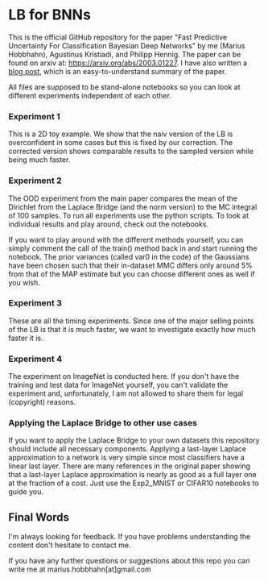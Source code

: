 # LB for BNNs

This is the official GitHub repository for the paper "Fast Predictive Uncertainty For Classification Bayesian Deep Networks" by me (Marius Hobbhahn), Agustinus Kristiadi, and Philipp Hennig. The paper can be found on arxiv at: https://arxiv.org/abs/2003.01227. I have also written a <a href='https://www.mariushobbhahn.com/2020-11-03-LB_for_BNNs/'>blog post</a>, which is an easy-to-understand summary of the paper.

All files are supposed to be stand-alone notebooks so you can look at different experiments independent of each other.

### Experiment 1

This is a 2D toy example. We show that the naiv version of the LB is overconfident in some cases but this is fixed by our correction. The corrected version shows comparable results to the sampled version while being much faster.

### Experiment 2

The OOD experiment from the main paper compares the mean of the Dirichlet from the Laplace Bridge (and the norm version) to the MC integral of 100 samples. 
To run all experiments use the python scripts. To look at individual results and play around, check out the notebooks. 

If you want to play around with the different methods yourself, you can simply comment the call of the train() method back in and start running the notebook.
The prior variances (called var0 in the code) of the Gaussians have been chosen such that their in-dataset MMC differs only around 5% from that of the MAP estimate but you can choose different ones as well if you wish.

### Experiment 3

These are all the timing experiments. Since one of the major selling points of the LB is that it is much faster, we want to investigate exactly how much faster it is. 

### Experiment 4

The experiment on ImageNet is conducted here. If you don't have the training and test data for ImageNet yourself, you can't validate the experiment and, unfortunately, I am not allowed to share them for legal (copyright) reasons.

### Applying the Laplace Bridge to other use cases

If you want to apply the Laplace Bridge to your own datasets this repository should include all necessary components. Applying a last-layer Laplace approximation to a network is very simple since most classifiers have a linear last layer. There are many references in the original paper showing that a last-layer Laplace approximation is nearly as good as a full layer one at the fraction of a cost. Just use the Exp2_MNIST or CIFAR10 notebooks to guide you. 

## Final Words

I'm always looking for feedback. If you have problems understanding the content don't hesitate to contact me.

If you have any further questions or suggestions about this repo you can write me at marius.hobbhahn[at]gmail.com 
